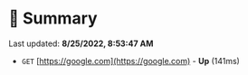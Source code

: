 # 📖 Summary
Last updated: **8/25/2022, 8:53:47 AM**

- `GET` [https://google.com](https://google.com) - **Up** (141ms)
